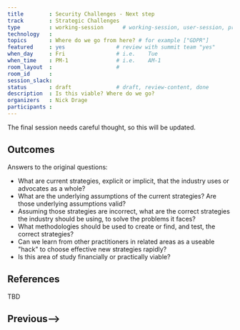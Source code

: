 ```yaml
---
title        : Security Challenges - Next step
track        : Strategic Challenges
type         : working-session      # working-session, user-session, product-session
technology   :
topics       : Where do we go from here? # for example ["GDPR"]
featured     : yes                # review with summit team "yes"
when_day     : Fri                # i.e.    Tue
when_time    : PM-1               # i.e.    AM-1
room_layout  :                    #
room_id      :
session_slack: 
status       : draft              # draft, review-content, done
description  : Is this viable? Where do we go?
organizers   : Nick Drage
participants :
---
```


The final session needs careful thought, so this will be updated.

## Outcomes

Answers to the original questions:

* What are current strategies, explicit or implicit, that the industry uses or advocates as a whole?
* What are the underlying assumptions of the current strategies? Are those underlying assumptions valid?
* Assuming those strategies are incorrect, what are the correct strategies the industry should be using, to solve the problems it faces?
* What methodologies should be used to create or find, and test, the correct strategies?
* Can we learn from other practitioners in related areas as a useable "hack" to choose effective new strategies rapidly?
* Is this area of study financially or practically viable?

## References

TBD

## Previous-->
